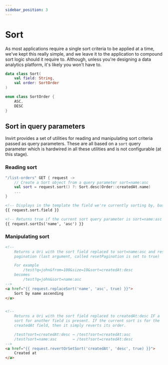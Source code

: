 ```yaml
---
sidebar_position: 3
---
```


# Sort

As most applications require a single sort criteria to be applied at a time, we've kept this
really simple, and we leave it to the application to compound sort logic should it require to.
Although, unless you're designing a data analytics platform, it's likely you won't have to.

```kotlin
data class Sort(
    val field: String,
    val order: SortOrder
)

enum class SortOrder {
    ASC,
    DESC
}
```

## Sort in query parameters
Invirt provides a set of utilities for reading and manipulating sort criteria passed as query
parameters. These are all based on a `sort` query parameter which is hardwired in all these utilities
and is not configurable (at this stage).

### Reading sort
```kotlin
"/list-orders" GET { request ->
    // Create a Sort object from a query parameter sort=name:asc
    val sort = request.sort() ?: Sort.desc(Order::createdAt.name)
    ...
}
```

```html
<!-- Displays in the template the field we're currently sorting by, based on the sort query param -->
{{ request.sort.field }}

<!-- Returns true if the current sort query parameter is sort=name:asc -->
{{ request.sortIs('name', 'asc') }}
```

### Manipulating sort
```html
<!--
    Returns a Uri with the sort field replaced to sort=name:asc and resets
    pagination (last argument, called resetPagination is set to true)

    For example
        /test?q=john&from=100&size=10&sort=createdAt:desc
    becomes
        /test?q=john&sort=name:asc
-->
<a href="{{ request.replaceSort('name', 'asc', true) }}">
    Sort by name ascending
</a>


<!--
    Returns a Uri with the sort field replaced to createdAt:desc IF a
    sort for another field is present. If the current sort is for the
    createdAt field, then it simply reverts its order.

    /test?sort=createdAt:desc → /test?sort=createdAt:asc
    /test?sort=name:asc       → /test?sort=createdAt:desc
-->
<a href="{{ request.revertOrSetSort('createdAt', 'desc', true) }}">
    Created at
</a>
```

